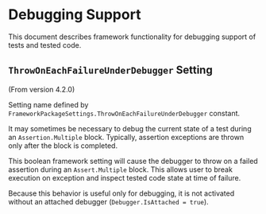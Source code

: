 # Debugging Support

This document describes framework functionality for debugging support of tests and tested code.

## `ThrowOnEachFailureUnderDebugger` Setting

(From version 4.2.0)

Setting name defined by `FrameworkPackageSettings.ThrowOnEachFailureUnderDebugger` constant.


It may sometimes be necessary to debug the current state of a test during an `Assertion.Multiple` block. Typically, assertion exceptions are thrown only after the block is completed.

This boolean framework setting will cause the debugger to throw on a failed assertion during an `Assert.Multiple`
block. This allows user to break execution on exception and inspect tested code state
at time of failure.

Because this behavior is useful only for debugging, it is not activated without an attached debugger
(`Debugger.IsAttached = true`).
